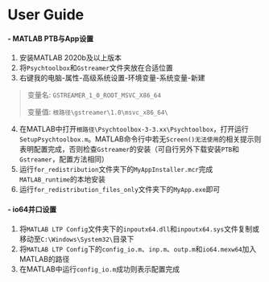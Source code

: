 # User Guide

#### - MATLAB PTB与App设置

1. 安装MATLAB 2020b及以上版本
2. 将`Psychtoolbox`和`Gstreamer`文件夹放在合适位置
3. 右键我的电脑-属性-高级系统设置-环境变量-系统变量-新建

> 变量名: `GSTREAMER_1_0_ROOT_MSVC_X86_64`
>
> 变量值: `根路径\gstreamer\1.0\msvc_x86_64\`

4. 在MATLAB中打开`根路径\Psychtoolbox-3-3.xx\Psychtoolbox`，打开运行`SetupPsychtoolbox.m`。MATLAB命令行中若无`Screen()无法使用`的相关提示则表明配置完成，否则检查`Gstreamer`的安装（可自行另外下载安装`PTB`和`Gstreamer`，配置方法相同）
5. 运行`for_redistribution`文件夹下的`MyAppInstaller.mcr`完成`MATLAB_runtime`的本地安装
6. 运行`for_redistribution_files_only`文件夹下的`MyApp.exe`即可



#### - io64并口设置

1. 将`MATLAB LTP Config`文件夹下的`inpoutx64.dll`和`inpoutx64.sys`文件复制或移动至`C:\Windows\System32\`目录下
2. 将`MATLAB LTP Config`下的`config_io.m`、`inp.m`、`outp.m`和`io64.mexw64`加入MATLAB的路径
3. 在MATLAB中运行`config_io.m`成功则表示配置完成

